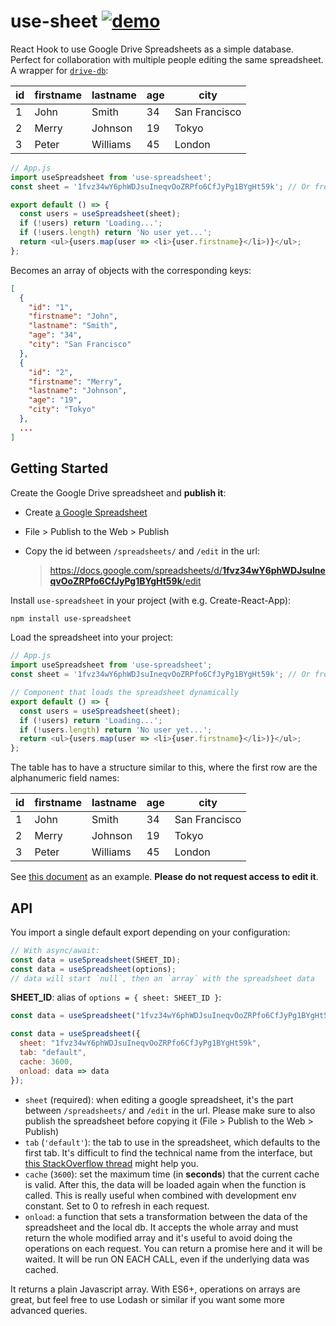 # use-sheet [![demo](https://img.shields.io/badge/demo-blue.svg)](https://codesandbox.io/s/thirsty-euclid-hnum6)

React Hook to use Google Drive Spreadsheets as a simple database. Perfect for collaboration with multiple people editing the same spreadsheet. A wrapper for [`drive-db`](https://github.com/franciscop/drive-db):

| id | firstname | lastname | age | city          |
|----|-----------|----------|-----|---------------|
| 1  | John      | Smith    | 34  | San Francisco |
| 2  | Merry     | Johnson  | 19  | Tokyo         |
| 3  | Peter     | Williams | 45  | London        |

```js
// App.js
import useSpreadsheet from 'use-spreadsheet';
const sheet = '1fvz34wY6phWDJsuIneqvOoZRPfo6CfJyPg1BYgHt59k'; // Or from .env

export default () => {
  const users = useSpreadsheet(sheet);
  if (!users) return 'Loading...';
  if (!users.length) return 'No user yet...';
  return <ul>{users.map(user => <li>{user.firstname}</li>)}</ul>;
};
```

Becomes an array of objects with the corresponding keys:

```json
[
  {
    "id": "1",
    "firstname": "John",
    "lastname": "Smith",
    "age": "34",
    "city": "San Francisco"
  },
  {
    "id": "2",
    "firstname": "Merry",
    "lastname": "Johnson",
    "age": "19",
    "city": "Tokyo"
  },
  ...
]
```



## Getting Started

Create the Google Drive spreadsheet and **publish it**:

- Create [a Google Spreadsheet](https://www.google.com/sheets/about/)
- File > Publish to the Web > Publish
- Copy the id between `/spreadsheets/` and `/edit` in the url:

    > [https://docs.google.com/spreadsheets/d/<strong>1fvz34wY6phWDJsuIneqvOoZRPfo6CfJyPg1BYgHt59k</strong>/edit](https://docs.google.com/spreadsheets/d/1fvz34wY6phWDJsuIneqvOoZRPfo6CfJyPg1BYgHt59k/edit)

Install `use-spreadsheet` in your project (with e.g. Create-React-App):

```bash
npm install use-spreadsheet
```

Load the spreadsheet into your project:

```js
// App.js
import useSpreadsheet from 'use-spreadsheet';
const sheet = '1fvz34wY6phWDJsuIneqvOoZRPfo6CfJyPg1BYgHt59k'; // Or from .env

// Component that loads the spreadsheet dynamically
export default () => {
  const users = useSpreadsheet(sheet);
  if (!users) return 'Loading...';
  if (!users.length) return 'No user yet...';
  return <ul>{users.map(user => <li>{user.firstname}</li>)}</ul>;
};
```

The table has to have a structure similar to this, where the first row are the alphanumeric field names:

| id | firstname | lastname | age | city          |
|----|-----------|----------|-----|---------------|
| 1  | John      | Smith    | 34  | San Francisco |
| 2  | Merry     | Johnson  | 19  | Tokyo         |
| 3  | Peter     | Williams | 45  | London        |

See [this document](https://docs.google.com/spreadsheets/d/1fvz34wY6phWDJsuIneqvOoZRPfo6CfJyPg1BYgHt59k/edit#gid=0) as an example. **Please do not request access to edit it**.



## API

You import a single default export depending on your configuration:

```js
// With async/await:
const data = useSpreadsheet(SHEET_ID);
const data = useSpreadsheet(options);
// data will start `null`, then an `array` with the spreadsheet data
```

**SHEET_ID**: alias of `options = { sheet: SHEET_ID }`:

```js
const data = useSpreadsheet("1fvz34wY6phWDJsuIneqvOoZRPfo6CfJyPg1BYgHt59k");

const data = useSpreadsheet({
  sheet: "1fvz34wY6phWDJsuIneqvOoZRPfo6CfJyPg1BYgHt59k",
  tab: "default",
  cache: 3600,
  onload: data => data
});
```

- `sheet` (required): when editing a google spreadsheet, it's the part between `/spreadsheets/` and `/edit` in the url. Please make sure to also publish the spreadsheet before copying it (File > Publish to the Web > Publish)
- `tab` (`'default'`): the tab to use in the spreadsheet, which defaults to the first tab. It's difficult to find the technical name from the interface, but [this StackOverflow thread](https://stackoverflow.com/q/24531351/938236) might help you.
- `cache` (`3600`): set the maximum time (in **seconds**) that the current cache is valid. After this, the data will be loaded again when the function is called. This is really useful when combined with development env constant. Set to 0 to refresh in each request.
- `onload`: a function that sets a transformation between the data of the spreadsheet and the local db. It accepts the whole array and must return the whole modified array and it's useful to avoid doing the operations on each request. You can return a promise here and it will be waited. It will be run ON EACH CALL, even if the underlying data was cached.

It returns a plain Javascript array. With ES6+, operations on arrays are great, but feel free to use Lodash or similar if you want some more advanced queries.
